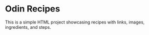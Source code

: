 # Odin Recipes

This is a simple HTML project showcasing recipes with links, images, ingredients, and steps.

